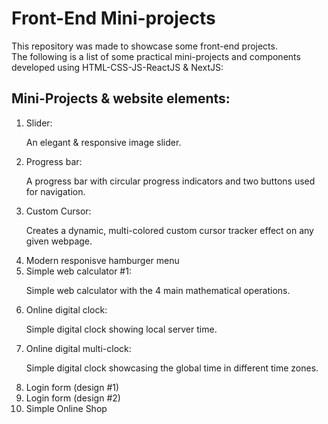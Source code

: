 <h1>Front-End Mini-projects</h1>
This repository was made to showcase some front-end projects.
<br>
The following is a list of some practical mini-projects and components developed using HTML-CSS-JS-ReactJS & NextJS:
<h2>
  Mini-Projects & website elements:
</h2>
  <ol>
    <li>
      Slider: <p>An elegant & responsive image slider.</p>
    </li>
    <li>
      Progress bar: <p>A progress bar with circular progress indicators and two buttons used for navigation.</p>
    </li>
	<li>
      Custom Cursor: <p>Creates a dynamic, multi-colored custom cursor tracker effect on any given webpage.</p>
    </li>
	<li>
      Modern responisve hamburger menu
    </li>
	<li>
      Simple web calculator #1: <p>Simple web calculator with the 4 main mathematical operations.</p>
    </li>
	<li>
      Online digital clock: <p>Simple digital clock showing local server time.</p>
    </li>
	<li>
      Online digital multi-clock: <p>Simple digital clock showcasing the global time in different time zones.</p>
    </li>
	<li>
      Login form (design #1)
    </li>
	<li>
      Login form (design #2)
    </li>
	<li>
      Simple Online Shop
    </li>
  </ol>
